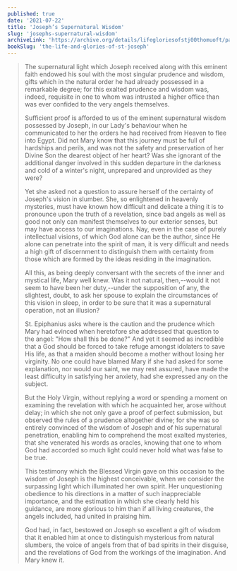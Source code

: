 ```yaml
---
published: true
date: '2021-07-22'
title: 'Joseph’s Supernatural Wisdom'
slug: 'josephs-supernatural-wisdom'
archiveLink: 'https://archive.org/details/lifegloriesofstj00thomuoft/page/381?view=theater'
bookSlug: 'the-life-and-glories-of-st-joseph'
---
```


> The supernatural light which Joseph received along with this eminent faith endowed his soul with the most singular prudence and wisdom, gifts which in the natural order he had already possessed in a remarkable degree; for this exalted prudence and wisdom was, indeed, requisite in one to whom was intrusted a higher office than was ever confided to the very angels themselves.
>
> Sufficient proof is afforded to us of the eminent supernatural wisdom possessed by Joseph, in our Lady's behaviour when he communicated to her the orders he had received from Heaven to flee into Egypt. Did not Mary know that this journey must be full of hardships and perils, and was not the safety and preservation of her Divine Son the dearest object of her heart? Was she ignorant of the additional danger involved in this sudden departure in the darkness and cold of a winter's night, unprepared and unprovided as they were?
>
> Yet she asked not a question to assure herself of the certainty of Joseph's vision in slumber. She, so enlightened in heavenly mysteries, must have known how difficult and delicate a thing it is to pronounce upon the truth of a revelation, since bad angels as well as good not only can manifest themselves to our exterior senses, but may have access to our imaginations. Nay, even in the case of purely intellectual visions, of which God alone can be the author, since He alone can penetrate into the spirit of man, it is very difficult and needs a high gift of discernment to distinguish them with certainty from those which are formed by the ideas residing in the imagination.
>
> All this, as being deeply conversant with the secrets of the inner and mystical life, Mary well knew. Was it not natural, then,--would it not seem to have been her duty,--under the supposition of any, the slightest, doubt, to ask her spouse to explain the circumstances of this vision in sleep, in order to be sure that it was a supernatural operation, not an illusion?
>
> St. Epiphanius asks where is the caution and the prudence which Mary had evinced when heretofore she addressed that question to the angel: "How shall this be done?" And yet it seemed as incredible that a God should be forced to take refuge amongst idolaters to save His life, as that a maiden should become a mother without losing her virginity. No one could have blamed Mary if she had asked for some explanation, nor would our saint, we may rest assured, have made the least difficulty in satisfying her anxiety, had she expressed any on the subject.
>
> But the Holy Virgin, without replying a word or spending a moment on examining the revelation with which he acquainted her, arose without delay; in which she not only gave a proof of perfect submission, but observed the rules of a prudence altogether divine; for she was so entirely convinced of the wisdom of Joseph and of his supernatural penetration, enabling him to comprehend the most exalted mysteries, that she venerated his words as oracles, knowing that one to whom God had accorded so much light could never hold what was false to be true.
>
> This testimony which the Blessed Virgin gave on this occasion to the wisdom of Joseph is the highest conceivable, when we consider the surpassing light which illuminated her own spirit. Her unquestioning obedience to his directions in a matter of such inappreciable importance, and the estimation in which she clearly held his guidance, are more glorious to him than if all living creatures, the angels included, had united in praising him.
>
> God had, in fact, bestowed on Joseph so excellent a gift of wisdom that it enabled him at once to distinguish mysterious from natural slumbers, the voice of angels from that of bad spirits in their disguise, and the revelations of God from the workings of the imagination. And Mary knew it.